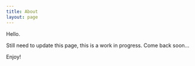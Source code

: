 ```yaml
---
title: About
layout: page
---
```


Hello.

Still need to update this page, this is a work in progress. Come back soon...

Enjoy!
